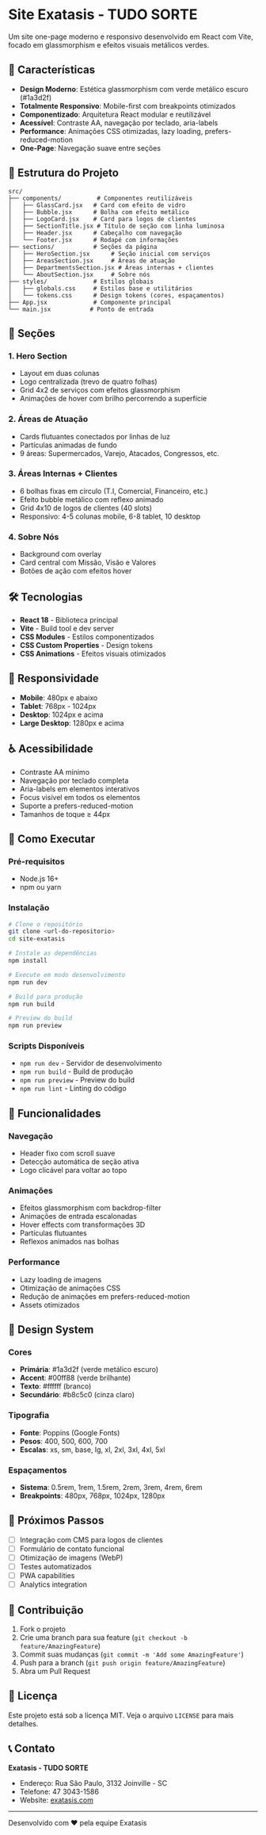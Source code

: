 # Site Exatasis - TUDO SORTE

Um site one-page moderno e responsivo desenvolvido em React com Vite, focado em glassmorphism e efeitos visuais metálicos verdes.

## 🚀 Características

- **Design Moderno**: Estética glassmorphism com verde metálico escuro (#1a3d2f)
- **Totalmente Responsivo**: Mobile-first com breakpoints otimizados
- **Componentizado**: Arquitetura React modular e reutilizável
- **Acessível**: Contraste AA, navegação por teclado, aria-labels
- **Performance**: Animações CSS otimizadas, lazy loading, prefers-reduced-motion
- **One-Page**: Navegação suave entre seções

## 📁 Estrutura do Projeto

```
src/
├── components/          # Componentes reutilizáveis
│   ├── GlassCard.jsx   # Card com efeito de vidro
│   ├── Bubble.jsx      # Bolha com efeito metálico
│   ├── LogoCard.jsx    # Card para logos de clientes
│   ├── SectionTitle.jsx # Título de seção com linha luminosa
│   ├── Header.jsx      # Cabeçalho com navegação
│   └── Footer.jsx      # Rodapé com informações
├── sections/           # Seções da página
│   ├── HeroSection.jsx      # Seção inicial com serviços
│   ├── AreasSection.jsx     # Áreas de atuação
│   ├── DepartmentsSection.jsx # Áreas internas + clientes
│   └── AboutSection.jsx     # Sobre nós
├── styles/             # Estilos globais
│   ├── globals.css     # Estilos base e utilitários
│   └── tokens.css      # Design tokens (cores, espaçamentos)
├── App.jsx             # Componente principal
└── main.jsx           # Ponto de entrada
```

## 🎨 Seções

### 1. Hero Section
- Layout em duas colunas
- Logo centralizada (trevo de quatro folhas)
- Grid 4x2 de serviços com efeitos glassmorphism
- Animações de hover com brilho percorrendo a superfície

### 2. Áreas de Atuação
- Cards flutuantes conectados por linhas de luz
- Partículas animadas de fundo
- 9 áreas: Supermercados, Varejo, Atacados, Congressos, etc.

### 3. Áreas Internas + Clientes
- 6 bolhas fixas em círculo (T.I, Comercial, Financeiro, etc.)
- Efeito bubble metálico com reflexo animado
- Grid 4x10 de logos de clientes (40 slots)
- Responsivo: 4-5 colunas mobile, 6-8 tablet, 10 desktop

### 4. Sobre Nós
- Background com overlay
- Card central com Missão, Visão e Valores
- Botões de ação com efeitos hover

## 🛠️ Tecnologias

- **React 18** - Biblioteca principal
- **Vite** - Build tool e dev server
- **CSS Modules** - Estilos componentizados
- **CSS Custom Properties** - Design tokens
- **CSS Animations** - Efeitos visuais otimizados

## 📱 Responsividade

- **Mobile**: 480px e abaixo
- **Tablet**: 768px - 1024px
- **Desktop**: 1024px e acima
- **Large Desktop**: 1280px e acima

## ♿ Acessibilidade

- Contraste AA mínimo
- Navegação por teclado completa
- Aria-labels em elementos interativos
- Focus visível em todos os elementos
- Suporte a prefers-reduced-motion
- Tamanhos de toque ≥ 44px

## 🚀 Como Executar

### Pré-requisitos
- Node.js 16+ 
- npm ou yarn

### Instalação
```bash
# Clone o repositório
git clone <url-do-repositorio>
cd site-exatasis

# Instale as dependências
npm install

# Execute em modo desenvolvimento
npm run dev

# Build para produção
npm run build

# Preview do build
npm run preview
```

### Scripts Disponíveis

- `npm run dev` - Servidor de desenvolvimento
- `npm run build` - Build de produção
- `npm run preview` - Preview do build
- `npm run lint` - Linting do código

## 🎯 Funcionalidades

### Navegação
- Header fixo com scroll suave
- Detecção automática de seção ativa
- Logo clicável para voltar ao topo

### Animações
- Efeitos glassmorphism com backdrop-filter
- Animações de entrada escalonadas
- Hover effects com transformações 3D
- Partículas flutuantes
- Reflexos animados nas bolhas

### Performance
- Lazy loading de imagens
- Otimização de animações CSS
- Redução de animações em prefers-reduced-motion
- Assets otimizados

## 🎨 Design System

### Cores
- **Primária**: #1a3d2f (verde metálico escuro)
- **Accent**: #00ff88 (verde brilhante)
- **Texto**: #ffffff (branco)
- **Secundário**: #b8c5c0 (cinza claro)

### Tipografia
- **Fonte**: Poppins (Google Fonts)
- **Pesos**: 400, 500, 600, 700
- **Escalas**: xs, sm, base, lg, xl, 2xl, 3xl, 4xl, 5xl

### Espaçamentos
- **Sistema**: 0.5rem, 1rem, 1.5rem, 2rem, 3rem, 4rem, 6rem
- **Breakpoints**: 480px, 768px, 1024px, 1280px

## 📝 Próximos Passos

- [ ] Integração com CMS para logos de clientes
- [ ] Formulário de contato funcional
- [ ] Otimização de imagens (WebP)
- [ ] Testes automatizados
- [ ] PWA capabilities
- [ ] Analytics integration

## 🤝 Contribuição

1. Fork o projeto
2. Crie uma branch para sua feature (`git checkout -b feature/AmazingFeature`)
3. Commit suas mudanças (`git commit -m 'Add some AmazingFeature'`)
4. Push para a branch (`git push origin feature/AmazingFeature`)
5. Abra um Pull Request

## 📄 Licença

Este projeto está sob a licença MIT. Veja o arquivo `LICENSE` para mais detalhes.

## 📞 Contato

**Exatasis - TUDO SORTE**
- Endereço: Rua São Paulo, 3132 Joinville - SC
- Telefone: 47 3043-1586
- Website: [exatasis.com](https://exatasis.com)

---

Desenvolvido com ❤️ pela equipe Exatasis
